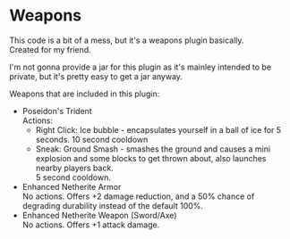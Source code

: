 # Weapons
This code is a bit of a mess, but it's a weapons plugin basically. 
<br>Created for my friend.<p>

I'm not gonna provide a jar for this plugin as it's mainley intended to be private, but it's pretty easy to get a jar anyway.

Weapons that are included in this plugin:
<ul>
  <li>
    Poseidon's Trident
    <br>Actions:
    <ul>
      <li>Right Click: Ice bubble - encapsulates yourself in a ball of ice for 5 seconds. 10 second cooldown</li>
      <li>Sneak: Ground Smash - smashes the ground and causes a mini explosion and some blocks to get thrown about, also launches nearby players back. <br>5 second cooldown.</li>
    </ul>
  </li>
  <li>
   Enhanced Netherite Armor
   <br>No actions.
   Offers +2 damage reduction, and a 50% chance of degrading durability instead of the default 100%.
   </li>
   <li>
   Enhanced Netherite Weapon (Sword/Axe)
   <br>No actions.
   Offers +1 attack damage.
   </li>
</ul>
